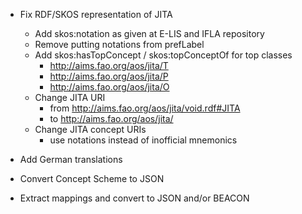 * Fix RDF/SKOS representation of JITA
    * Add skos:notation as given at E-LIS and IFLA repository
    * Remove putting notations from prefLabel
    * Add skos:hasTopConcept / skos:topConceptOf for top classes
        * <http://aims.fao.org/aos/jita/T>
        * <http://aims.fao.org/aos/jita/P>
        * <http://aims.fao.org/aos/jita/O>
    * Change JITA URI 
        * from <http://aims.fao.org/aos/jita/void.rdf#JITA> 
        * to <http://aims.fao.org/aos/jita/>
    * Change JITA concept URIs
        * use notations instead of inofficial mnemonics

* Add German translations
* Convert Concept Scheme to JSON
* Extract mappings and convert to JSON and/or BEACON
